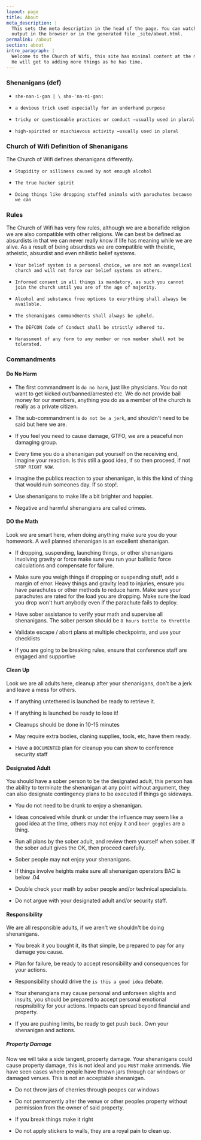 ```yaml
---
layout: page
title: About
meta_description: |
  This sets the meta description in the head of the page. You can watch the 
  output in the browser or in the generated file _site/about.html.
permalink: /about
section: about
intro_paragraph: |
  Welcome to the Church of Wifi, this site has minimal content at the moment because EvilMog is lazy.
  He will get to adding more things as he has time.
---
```

### Shenanigans (def)

* `she·​nan·​i·​gan | \ shə-ˈna-ni-gən:`

* `a devious trick used especially for an underhand purpose`

* `tricky or questionable practices or conduct —usually used in plural`

* `high-spirited or mischievous activity —usually used in plural`

### Church of Wifi Definition of Shenanigans
The Church of Wifi defines shenanigans differently.

* `Stupidity or silliness caused by not enough alcohol`

* `The true hacker spirit`

* `Doing things like dropping stuffed animals with parachutes because we can`

### Rules
The Church of Wifi has very few rules, although we are a bonafide religion we are
also compatible with other religions. We can best be defined as absurdists in that
we can never really know if life has meaning while we are alive. As a result of
being absurdists we are compatible with theistic, atheistic, absurdist and even
nhilistic belief systems.

* `Your belief system is a personal choice, we are not an evangelical church and
will not force our belief systems on others.`

* `Informed consent in all things is mandatory, as such you cannot join the church
until you are of the age of majority.`

* `Alcohol and substance free options to everything shall always be available.`

* `The shenanigans commandments shall always be upheld.`

* `The DEFCON Code of Conduct shall be strictly adhered to.`

* `Harassment of any form to any member or non member shall not be tolerated.`

### Commandments

#### Do No Harm
* The first commandment is `do no harm`, just like physicians. You do not want to get
kicked out/banned/arrested etc. We do not provide bail money for our members, anything
you do as a member of the church is really as a private citizen.

* The sub-commandment is `do not be a jerk`, and shouldn't need to be said but here we are.

* If you feel you need to cause damage, GTFO, we are a peaceful non damaging group.

* Every time you do a shenanigan put yourself on the receiving end, imagine your reaction. Is this
still a good idea, if so then proceed, if not `STOP RIGHT NOW`.

* Imagine the publics reaction to your shenanigan, is this the kind of thing that would ruin someones day.
If so stop!.

* Use shenanigans to make life a bit brighter and happier.

* Negative and harmful shenangians are called crimes.

#### DO the Math

Look we are smart here, when doing anything make sure you do your homework. A well planned shenanigan is an excellent shenanigan.

* If dropping, suspending, launching things, or other shenanigans involving gravity or force make sure you run your ballistic force
calculations and compensate for failure.

* Make sure you weigh things if dropping or suspending stuff, add a margin of error. Heavy things and gravity lead to injuries, ensure
you have parachutes or other methods to reduce harm. Make sure your parachutes are rated for the load you are dropping. Make sure the
load you drop won't hurt anybody even if the parachute fails to deploy.

* Have sober assistance to verify your math and supervise all shenanigans. The sober person should be `8 hours bottle to throttle`

* Validate escape / abort plans at multiple checkpoints, and use your checklists

* If you are going to be breaking rules, ensure that conference staff are engaged and supportive

#### Clean Up

Look we are all adults here, cleanup after your shenanigans, don't be a jerk and leave a mess for others.

* If anything untethered is launched be ready to retrieve it.

* If anything is launched be ready to lose it!

* Cleanups should be done in 10-15 minutes

* May require extra bodies, claning supplies, tools, etc, have them ready.

* Have a `DOCUMENTED` plan for cleanup you can show to conference security staff

#### Designated Adult

You should have a sober person to be the designated adult, this person has the ability to terminate
the shenanigan at any point without argument, they can also designate contingency plans to be executed
if things go sideways.

* You do not need to be drunk to enjoy a shenanigan.

* Ideas conceived while drunk or under the influence may seem like a good idea at the time, others may not
enjoy it and `beer goggles` are a thing.

* Run all plans by the sober adult, and review them yourself when sober. If the sober adult gives the OK, then
proceed carefully.

* Sober people may not enjoy your shenanigans.

* If things involve heights make sure all shenanigan operators BAC is below .04

* Double check your math by sober people and/or technical specialists.

* Do not argue with your designated adult and/or security staff.

#### Responsibility

We are all responsible adults, if we aren't we shouldn't be doing shenanigans.

* You break it you bought it, its that simple, be prepared to pay for any damage you cause.

* Plan for failure, be ready to accept resonsibility and consequences for your actions.

* Responsibility should drive the `is this a good idea` debate.

* Your shenangians may cause personal and unforseen slights and insults, you should be prepared
to accept personal emotional respnsibility for your actions. Impacts can spread beyond financial
and property.

* If you are pushing limits, be ready to get push back. Own your shenanigan and actions.

##### Property Damage
Now we will take a side tangent, property damage. Your shenanigans could cause property damage, this
is not ideal and you `MUST` make ammends. We have seen cases where people have thrown jars through car
windows or damaged venues. This is not an acceptable shenanigan.

* Do not throw jars of cherries through peopes car windows

* Do not permanently alter the venue or other peoples property without permission from the owner of said
property.

* If you break things make it right

* Do not apply stickers to walls, they are a royal pain to clean up.

